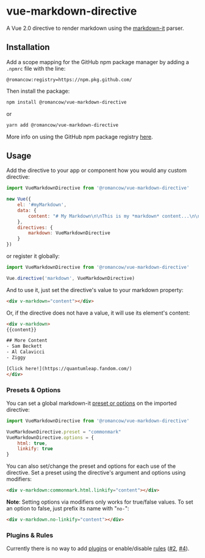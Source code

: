 # vue-markdown-directive

A Vue 2.0 directive to render markdown using the [markdown-it](https://github.com/markdown-it/markdown-it) parser.

## Installation

Add a scope mapping for the GitHub npm package manager by adding a `.npmrc` file with the line:
```
@romancow:registry=https://npm.pkg.github.com/
```

Then install the package:
```bash
npm install @romancow/vue-markdown-directive
```
or
```bash
yarn add @romancow/vue-markdown-directive
```

More info on using the GitHub npm package registry [here](https://help.github.com/en/articles/configuring-npm-for-use-with-github-package-registry#installing-a-package).

## Usage

Add the directive to your app or component how you would any custom directive:
```javascript
import VueMarkdownDirective from '@romancow/vue-markdown-directive'

new Vue({
	el: '#myMarkdown',
	data: {
		content: "# My Markdown\n\nThis is my *markdown* content...\n\nAny questions?"
	},
	directives: {
		markdown: VueMarkdownDirective
	}
})
```

or register it globally:
```javascript
import VueMarkdownDirective from '@romancow/vue-markdown-directive'

Vue.directive('markdown', VueMarkdownDirective)
```

And to use it, just set the directive's value to your markdown property:
```html
<div v-markdown="content"></div>
```

Or, if the directive does not have a value, it will use its element's content:
```html
<div v-markdown>
{{content}}

## More Content
- Sam Beckett
- Al Calavicci
- Ziggy

[Click here!](https://quantumleap.fandom.com/)
</div>
```

### Presets & Options

You can set a global markdown-it [preset or options](https://github.com/markdown-it/markdown-it#init-with-presets-and-options) on the imported directive:
```javascript
import VueMarkdownDirective from '@romancow/vue-markdown-directive'

VueMarkdownDirective.preset = "commonmark"
VueMarkdownDirective.options = {
	html: true,
	linkify: true
}
```

You can also set/change the preset and options for each use of the directive. Set a preset using the directive's argument and options using modifiers:
```html
<div v-markdown:commonmark.html.linkify="content"></div>
```

**Note**: Setting options via modifiers only works for true/false values. To set an option to false, just prefix its name with "`no-`":
```html
<div v-markdown.no-linkify="content"></div>
```

### Plugins & Rules

Currently there is no way to add [plugins](https://github.com/markdown-it/markdown-it#plugins-load) or enable/disable [rules](https://github.com/markdown-it/markdown-it#manage-rules) ([#2](https://github.com/romancow/vue-markdown-directive/issues/2), [#4](https://github.com/romancow/vue-markdown-directive/issues/4)).
